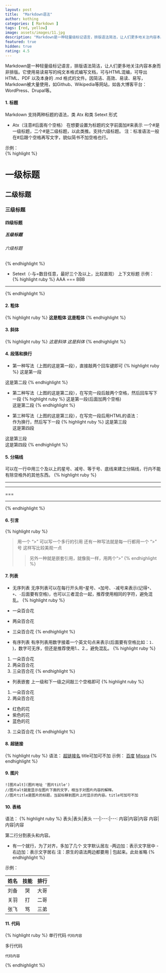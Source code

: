```yaml
---
layout: post
title:  "Markdown语法"
author: kothing
categories: [ Markdown ]
tags: [red, yellow]
image: assets/images/11.jpg
description: "Markdown是一种轻量级标记语言，排版语法简洁，让人们更多地关注内容本身而非排版"
featured: true
hidden: true
rating: 4.5
---
```


Markdown是一种轻量级标记语言，排版语法简洁，让人们更多地关注内容本身而非排版。它使用易读易写的纯文本格式编写文档，可与HTML混编，可导出 HTML、PDF 以及本身的 .md 格式的文件。因简洁、高效、易读、易写，Markdown被大量使用，如Github、Wikipedia等网站，如各大博客平台：WordPress、Drupal等。

#### 1. 标题
Markdown 支持两种标题的语法，类 Atx 和类 Setext 形式
+ Atx（注意#后面有个空格）
在想要设置为标题的文字前面加#来表示
一个#是一级标题，二个#是二级标题，以此类推。支持六级标题。
注：标准语法一般在#后跟个空格再写文字，貌似简书不加空格也行。

示例：  
{% highlight %}
# 一级标题
## 二级标题
### 三级标题
#### 四级标题
##### 五级标题
###### 六级标题
{% endhighlight %}

+ Setext（-与=数目任意，最好三个及以上，比较直观）
上下文标题
示例：
{% highlight ruby %}
AAA
===
BBB
---
{% endhighlight %}

#### 2. 粗体

{% highlight ruby %}
**这是粗体**
__这是粗体__
{% endhighlight %}

#### 3. 斜体

{% highlight ruby %}
*这是斜体*
_这是斜体_
{% endhighlight %}

#### 4. 段落和换行

+ 第一种写法（上图的这是第一段），直接敲两个回车键即可
{% highlight ruby %}
这是第一段

这是第二段
{% endhighlight %}  

+ 第二种写法（上图的这是第二段），在写完一段后敲两个空格，然后回车写下一段
{% highlight ruby %}
这是第一段(后面加两个空格)  
这是第二段
{% endhighlight %}

+ 第三种写法（上图的这是第三段），在写完一段后用HTML的语法：<br />作为换行，然后写下一段
{% highlight ruby %}
这是第三段<br />这是第四段

这是第三段<br />
这是第四段
{% endhighlight %}

#### 5. 分隔线

可以在一行中用三个及以上的星号、减号、等于号、底线来建立分隔线，行内不能有除空格外的其他东西。
{% highlight ruby %}
***
---
===
___
{% endhighlight %}

#### 6. 引言
{% highlight ruby %}
> 用一个 “>” 可以写一个多行的引用
> 还有一种写法就是每一行都用一个 “>” 号
> 这样写比较美观一点
> > 另外一种就是嵌套引用，就像我一样，用两个“>”
{% endhighlight %}

#### 7. 列表

+ 无序列表
无序列表可以在每行开头用`*`星号、`+`加号、`-`减号来表示(记得`*`、`+`、`-`后面要有空格)，也可以三者混合一起，推荐使用相同的字符，避免混乱。
{% highlight ruby %}
* 一朵百合花
+ 两朵百合花
- 三朵百合花
{% endhighlight %}

+ 有序列表
有序列表用数字接着一个英文句点来表示(后面要有空格比如：`1. `)，数字可无序，但还是推荐使用1.、2.，避免混乱。
{% highlight ruby %}
1. 一朵百合花
2. 两朵百合花
3. 三朵百合花
{% endhighlight %}

+ 列表嵌套
上一级和下一级之间敲三个空格即可
{% highlight ruby %}
1. 一朵百合花
2. 两朵百合花


+ 红色的花
+ 紫色的花
+ 蓝色的花
3. 三朵百合花
{% endhighlight %}

#### 8. 超链接

{% highlight ruby %}
语法：
[超链接名](超链接地址 "超链接title")
title可加可不加
示例：
[百度](http://baidu.com)
[Missra](http://missra.com)
{% endhighlight %}

#### 9. 图片 

```
![图片alt](图片地址 '图片title')  
//图片alt就是显示在图片下面的文字，相当于对图片内容的解释。  
//图片title是图片的标题，当鼠标移到图片上时显示的内容。title可加可不加  
```

#### 10. 表格

语法：
{% highlight ruby %}
表头|表头|表头
---|:---:|---:
内容|内容|内容
内容|内容|内容

第二行分割表头和内容。
- 有一个就行，为了对齐，多加了几个
文字默认居左
-两边加：表示文字居中
-右边加：表示文字居右
注：原生的语法两边都要用 | 包起来。此处省略
{% endhighlight %}

示例： 

姓名|技能|排行
---|:---:|---:
刘备|哭|大哥
关羽|打|二哥
张飞|骂|三弟


#### 11. 代码

{% highlight ruby %}
单行代码 
`代码内容`

多行代码 
```
代码内容
```
{% endhighlight %}          

